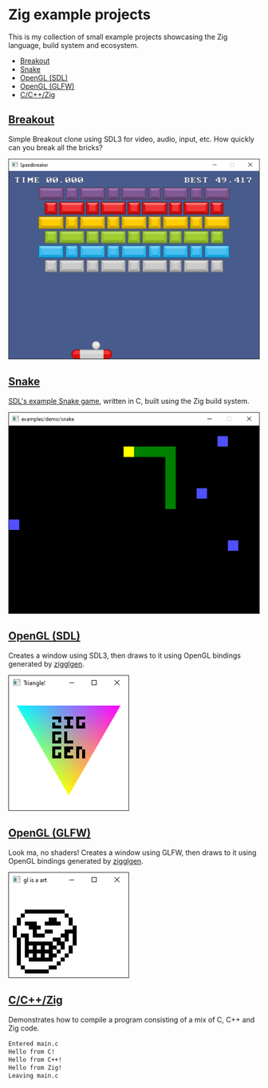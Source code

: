 <!--
© 2024 Carl Åstholm
SPDX-License-Identifier: MIT
-->

# Zig example projects

This is my collection of small example projects showcasing the Zig language, build system and ecosystem.

- [Breakout](#breakout)
- [Snake](#snake)
- [OpenGL (SDL)](#opengl-sdl)
- [OpenGL (GLFW)](#opengl-glfw)
- [C/C++/Zig](#cczig)

## [Breakout](breakout)

Simple Breakout clone using SDL3 for video, audio, input, etc. How quickly can you break all the bricks?

![Preview](breakout/preview.gif)

## [Snake](snake)

[SDL's example Snake game](https://examples.libsdl.org/SDL3/demo/01-snake/), written in C, built using the Zig build system.

![Preview](snake/preview.gif)

## [OpenGL (SDL)](opengl-sdl)

Creates a window using SDL3, then draws to it using OpenGL bindings generated by [zigglgen](https://github.com/castholm/zigglgen).

![Preview](opengl-sdl/preview.png)

## [OpenGL (GLFW)](opengl-glfw)

Look ma, no shaders! Creates a window using GLFW, then draws to it using OpenGL bindings generated by [zigglgen](https://github.com/castholm/zigglgen).

![Preview](opengl-glfw/preview.png)

## [C/C++/Zig](c-cpp-zig)

Demonstrates how to compile a program consisting of a mix of C, C++ and Zig code.

```
Entered main.c
Hello from C!
Hello from C++!
Hello from Zig!
Leaving main.c
```
